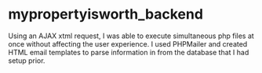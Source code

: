 # mypropertyisworth_backend

Using an AJAX xtml request, I was able to execute simultaneous php files at once without affecting the user experience. I used PHPMailer and created HTML email templates to parse information in from the database that I had setup prior.
